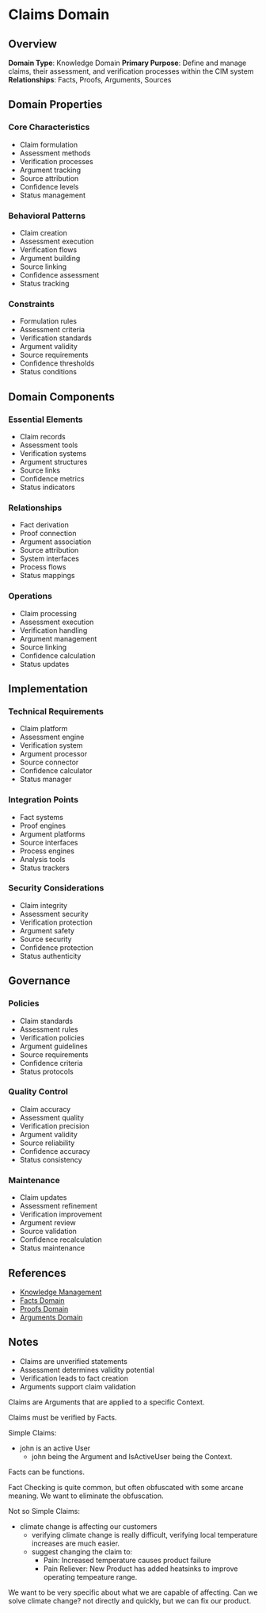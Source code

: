 # Claims Domain

## Overview
**Domain Type**: Knowledge Domain
**Primary Purpose**: Define and manage claims, their assessment, and verification processes within the CIM system
**Relationships**: Facts, Proofs, Arguments, Sources

## Domain Properties

### Core Characteristics
- Claim formulation
- Assessment methods
- Verification processes
- Argument tracking
- Source attribution
- Confidence levels
- Status management

### Behavioral Patterns
- Claim creation
- Assessment execution
- Verification flows
- Argument building
- Source linking
- Confidence assessment
- Status tracking

### Constraints
- Formulation rules
- Assessment criteria
- Verification standards
- Argument validity
- Source requirements
- Confidence thresholds
- Status conditions

## Domain Components

### Essential Elements
- Claim records
- Assessment tools
- Verification systems
- Argument structures
- Source links
- Confidence metrics
- Status indicators

### Relationships
- Fact derivation
- Proof connection
- Argument association
- Source attribution
- System interfaces
- Process flows
- Status mappings

### Operations
- Claim processing
- Assessment execution
- Verification handling
- Argument management
- Source linking
- Confidence calculation
- Status updates

## Implementation

### Technical Requirements
- Claim platform
- Assessment engine
- Verification system
- Argument processor
- Source connector
- Confidence calculator
- Status manager

### Integration Points
- Fact systems
- Proof engines
- Argument platforms
- Source interfaces
- Process engines
- Analysis tools
- Status trackers

### Security Considerations
- Claim integrity
- Assessment security
- Verification protection
- Argument safety
- Source security
- Confidence protection
- Status authenticity

## Governance

### Policies
- Claim standards
- Assessment rules
- Verification policies
- Argument guidelines
- Source requirements
- Confidence criteria
- Status protocols

### Quality Control
- Claim accuracy
- Assessment quality
- Verification precision
- Argument validity
- Source reliability
- Confidence accuracy
- Status consistency

### Maintenance
- Claim updates
- Assessment refinement
- Verification improvement
- Argument review
- Source validation
- Confidence recalculation
- Status maintenance

## References
- [Knowledge Management](../knowledge_management.md)
- [Facts Domain](../facts/readme.md)
- [Proofs Domain](../proofs/readme.md)
- [Arguments Domain](../arguments/readme.md)

## Notes
- Claims are unverified statements
- Assessment determines validity potential
- Verification leads to fact creation
- Arguments support claim validation

Claims are Arguments that are applied to a specific Context.

Claims must be verified by Facts.

Simple Claims:
  - john is an active User
    - john being the Argument and IsActiveUser being the Context.

Facts can be functions.

Fact Checking is quite common, but often obfuscated with some arcane meaning. We want to eliminate the obfuscation.

Not so Simple Claims:
  - climate change is affecting our customers
    - verifying climate change is really difficult, verifying local temperature increases are much easier.
    - suggest changing the claim to:
      - Pain: Increased temperature causes product failure
      - Pain Reliever: New Product has added heatsinks to improve operating tempeature range.

We want to be very specific about what we are capable of affecting. Can we solve climate change? not directly and quickly, but we can fix our product.